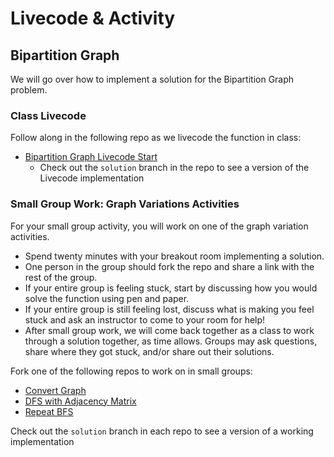 # Livecode & Activity

## Bipartition Graph

We will go over how to implement a solution for the Bipartition Graph problem.

### Class Livecode

Follow along in the following repo as we livecode the function in class: 
* [Bipartition Graph Livecode Start](https://github.com/Ada-Activities/bipartition_graph_livecode)
  * Check out the `solution` branch in the repo to see a version of the Livecode implementation


### Small Group Work: Graph Variations Activities

For your small group activity,  you will work on one of the graph variation activities.

- Spend twenty minutes with your breakout room implementing a solution. 
- One person in the group should fork the repo and share a link with the rest of the group.
- If your entire group is feeling stuck, start by discussing how you would solve the function using pen and paper.
- If your entire group is still feeling lost, discuss what is making you feel stuck and ask an instructor to come to your room for help!
- After small group work, we will come back together as a class to work through a solution together, as time allows. Groups may ask questions, share where they got stuck, and/or share out their solutions.

Fork one of the following repos to work on in small groups: 
* [Convert Graph](https://github.com/Ada-Activities/convert_graph_activity)
* [DFS with Adjacency Matrix](https://github.com/Ada-Activities/dfs-with-adjacency-matrix)
* [Repeat BFS](https://github.com/Ada-Activities/repeat-bfs-activity/)

Check out the `solution` branch in each repo to see a version of a working implementation
